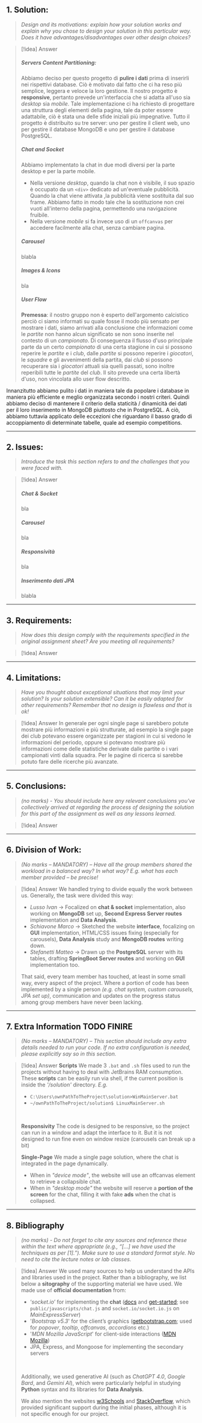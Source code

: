 ## 1. Solution:
   > *Design and its motivations: explain how your solution works and explain why you chose to design your solution in this particular way. Does it have advantages/disadvantages over other design choices?*
   
   > [!idea] Answer
> ##### Servers Content Partitioning:
> Abbiamo deciso per questo progetto di **pulire i dati** prima di inserirli nei rispettivi database. 
> Ciò è motivato dal fatto che ci ha reso più semplice, leggera e veloce la loro gestione. 
> Il nostro progetto è **responsive**, pertanto prevede un'interfaccia che si adatta all'uso sia _desktop_ sia _mobile_. Tale implementazione ci ha richiesto di progettare una struttura degli elementi della pagina, tale da poter essere adattabile, ciò è stata una delle sfide iniziali più impegnative.
> Tutto il progetto è distribuito su tre server: uno per gestire il client web, uno per gestire il database MongoDB e uno per gestire il database PostgreSQL.
> 
> 
> ##### Chat and Socket
> Abbiamo implementato la chat in due modi diversi per la parte desktop e per la parte mobile.
> - Nella versione *desktop*, quando la chat non è visibile, il suo spazio è occupato da un `<div>` dedicato ad un'eventuale pubblicità. Quando la chat viene attivata ,la pubblicità viene sostituita dal  suo frame. Abbiamo fatto in modo tale che la sostituzione non crei vuoti all'interno della pagina, permettendo una navigazione fruibile.
> - Nella versione *mobile* si fa invece uso di un `offcanvas` per accedere facilmente alla chat,  senza cambiare pagina.
> 
> ##### Carousel
> blabla
> 
> ##### Images & Icons
> bla
> 
> ##### User Flow
> **Premessa**: il nostro gruppo non è esperto dell'argomento calcistico perciò ci siamo informati su quale fosse il modo più sensato per mostrare i dati, siamo arrivati alla conclusione che informazioni come le *partite* non hanno alcun significato se non sono inserite nel contesto di un *campionato*. Di conseguenza il flusso d'uso principale parte da un certo *campionato* di una certa stagione in cui si possono reperire le *partite* e i *club*, dalle *partite* si possono reperire i *giocatori*, le *squadre* e gli avvenimenti della partita, dai *club* si possono recuperare sia i *giocatori* attuali sia quelli passati, sono inoltre reperibili tutte le *partite* del *club*.
> Il sito prevede una certa libertà d'uso, non vincolata allo user flow descritto.


Innanzitutto abbiamo pulito i dati in maniera tale da popolare i database in maniera più efficiente e meglio organizzata secondo i nostri criteri.
Quindi abbiamo deciso di mantenere il criterio della staticità / dinamicità dei dati per il loro inserimento in MongoDB piuttosto che in PostgreSQL. A ciò, abbiamo tuttavia applicato delle eccezioni che riguardano il basso grado di accoppiamento di determinate tabelle, quale ad esempio competitions.

---

## 2. Issues:
>  *Introduce the task this section refers to and the challenges that you were faced with.*

> [!idea] Answer
> 
> ##### Chat & Socket
> bla
> 
> ##### Carousel
> bla
> 
> ##### Responsività
> bla
> 
> ##### Inserimento dati JPA
> blabla

---
## 3. Requirements: 
> *How does this design comply with the requirements specified in the original assignment sheet? Are you meeting all requirements?*

> [!idea] Answer
> 


---
## 4. Limitations: 
> *Have you thought about exceptional situations that may limit your solution? Is your solution extensible? Can it be easily adapted for other requirements? Remember that no design is flawless and that is ok!*

> [!idea] Answer
> In generale per ogni single page si sarebbero potute mostrare più informazioni e più strutturate, ad esempio la single page dei club potevano essere organizzate per stagioni in cui si vedono le informazioni del periodo, oppure si potevano mostrare più informazioni come delle statistiche derivate dalle partite o i vari campionati vinti dalla squadra.
> Per le pagine di ricerca si sarebbe potuto fare delle ricerche più avanzate.
> 

---
## 5. Conclusions:
> *(no marks) - You should include here any relevant conclusions you've collectively arrived at regarding the process of designing the solution for this part of the assignment as well as any lessons learned.*

> [!idea] Answer


---
## 6. Division of Work:
> *(No marks – MANDATORY) – Have all the group members shared the workload in a balanced way? In what way? E.g. what has each member provided – be precise!*

> [!idea] Answer
> We handled trying to divide equally the work between us. Generally, the task were divided this way: 
> - *Lusso Ivan* $\rightarrow$ Focalized on **chat & socket** implementation, also working on **MongoDB** set up, **Second Express Server routes** implementation and **Data Analysis**.
> - *Schiavone Marco* $\rightarrow$ Sketched the website **interface**, focalizing on **GUI** implementation, HTML/CSS issues fixing (especially for carousels), **Data Analysis** study and **MongoDB routes** writing down.
> - *Stefanetti Matteo* $\rightarrow$ Drawn up the **PostgreSQL** server with its tables, drafting **SpringBoot Server routes** and working on **GUI** implementation too. 
> 
> That said, every team member has touched, at least in some small way, every aspect of the project. 
> Where a portion of code has been implemented by a single person *(e.g. chat system, custom carousels, JPA set up)*, communication and updates on the progress status among group members have never been lacking.

---
## 7. Extra Information TODO FINIRE
> *(No marks – MANDATORY) – This section should include any extra details needed to run your code. If no extra configuration is needed, please explicitly say so in this section.*

> [!idea] Answer
> **Scripts**
> We made 3 `.bat` and `.sh` files used to run the projects without having to deal with JetBrains RAM consumption. These **scripts** can be easily run via shell, if the current position is inside the *'/solution'* directory. 
> *E.g.* 
> - `C:\Users\ownPathToTheProject\solution>WinMainServer.bat`
> - `~/ownPathToTheProject/solution$ LinuxMainServer.sh`
> <br>
> 
> **Responsivity**
> The code is designed to be responsive, so the project can run in a window and adapt the interface to it. But it is not designed to run fine even on window resize (carousels can break up a bit)
> <br>
> 
> **Single-Page**
> We made a single page solution, where the chat is integrated in the page dynamically.
> - When in *"device mode"*, the website will use an offcanvas element to retrieve a collapsible chat.
> - When in *"desktop mode"* the website will reserve a **portion of the screen** for the chat, filling it with fake **ads** when the chat is collapsed.

---
##  8. Bibliography
> *(no marks) - Do not forget to cite any sources and reference these within the text where appropriate (e.g., “\[...\] we have used the techniques as per \[1\].”). Make sure to use a standard format style. No need to cite the lecture notes or lab classes.*

> [!idea] Answer
> We used many sources to help us understand the APIs and libraries used in the project. 
> Rather than a bibliography, we list below a **sitography** of the supporting material we have used.
> We made use of **official documentation** from:
> - ‘*socket.io*’ for implementing the **chat** ([docs](https://socket.io/docs) and [get-started](https://socket.io/get-started); see  `public/javascripts/chat.js` and `socket.io/socket.io.js` on *MainExpressServer*)
> - '*Bootstrap v5.3*' for the client’s graphics ([getbootstrap.com](https://getbootstrap.com/docs/5.3/getting-started/introduction/); used for *popover*, *tooltip*, *offcanvas*, *accordions* etc.)
> - '*MDN Mozilla JavaScript*' for client-side interactions ([MDN Mozilla](https://developer.mozilla.org/en-US/docs/Web/JavaScript))
> - JPA, Express, and Mongoose for implementing the secondary servers
><br>
>
> Additionally, we used generative AI (such as *ChatGPT 4.0*, *Google Bard*, and *Gemini AI*), which were particularly helpful in studying **Python** syntax and its libraries for **Data Analysis**.
>
> We also mention the websites [w3Schools](https://www.w3schools.com) and [StackOverflow](https://stackoverflow.com/), which provided significant support during the initial phases, although it is not specific enough for our project.
